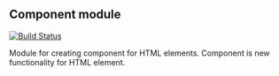 ## Component module

[![Build Status](https://travis-ci.com/pipan/js-component.svg?branch=master)](https://travis-ci.com/pipan/js-component)

Module for creating component for HTML elements. Component is new functionality for HTML element.